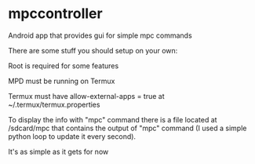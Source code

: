 # mpccontroller
Android app that provides gui for simple mpc commands


There are some stuff you should setup on your own:

Root is required for some features

MPD must be running on Termux

Termux must have allow-external-apps = true at ~/.termux/termux.properties

To display the info with "mpc" command there is a file located at /sdcard/mpc that contains the output of "mpc" command (I used a simple python loop to update it every second).


It's as simple as it gets for now

